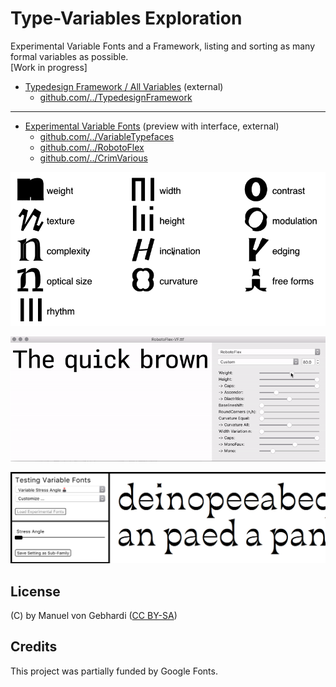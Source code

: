 # Type-Variables Exploration  
Experimental Variable Fonts and a Framework, listing and sorting as many formal variables as possible.<br/>
[Work in progress]

- [Typedesign Framework / All Variables](http://vongebhardi.de/theory/typedesign-framework/) (external)
  - [github.com/../TypedesignFramework](https://github.com/Manuel87/TypedesignFramework)
  
---

- [Experimental Variable Fonts](http:vongebhardi.de/variable-fonts/testing/) (preview with interface, external)
  - [github.com/../VariableTypefaces](https://github.com/Manuel87/VariableTypefaces)
  - [github.com/../RobotoFlex](https://github.com/Manuel87/RobotoFlex/)
  - [github.com/../CrimVarious](https://github.com/Manuel87/CrimVarious/)

<img src="variable-overview/media/type-variables.gif" width="600" alt="top level type variables"/>



![robotoflex preview](variable-typefaces/RobotoFlex/README_media/Preview.gif)

<img src="variable-typefaces/media/variablefonts_testing_interface_preview.png" width="600"/>


## License
(C) by Manuel von Gebhardi ([CC BY-SA](https://creativecommons.org/licenses/by-sa/2.5/))

## Credits
This project was partially funded by Google Fonts.
